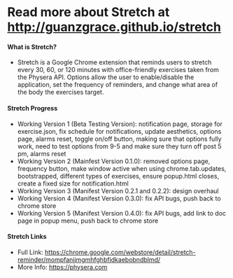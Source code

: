 # Read more about Stretch at http://guanzgrace.github.io/stretch

#### What is Stretch?
- Stretch is a Google Chrome extension that reminds users to stretch every 30, 60, or 120 minutes with office-friendly exercises taken from the Physera API. Options allow the user to enable/disable the application, set the frequency of reminders, and change what area of the body the exercises target.

#### Stretch Progress
- Working Version 1 (Beta Testing Version): notification page, storage for exercise.json, fix schedule for notifications, update aesthetics, options page, alarms reset, toggle on/off button, making sure that options fully work, need to test options from 9-5 and make sure they turn off post 5 pm, alarms reset
- Working Version 2 (Mainfest Version 0.1.0): removed options page, frequency button, make window active when using chrome.tab.updates, bootstrapped, different types of exercises, ensure popup.html closes, create a fixed size for notification.html
- Working Version 3 (Manifest Version 0.2.1 and 0.2.2): design overhaul
- Working Version 4 (Manifest Version 0.3.0): fix API bugs, push back to chrome store
- Working Version 5 (Manifest Version 0.4.0): fix API bugs, add link to doc page in popup menu, push back to chrome store

#### Stretch Links
- Full Link: https://chrome.google.com/webstore/detail/stretch-reminder/mompfanjjmgmhfghbfjdkaebobndblmd/
- More Info: https://physera.com